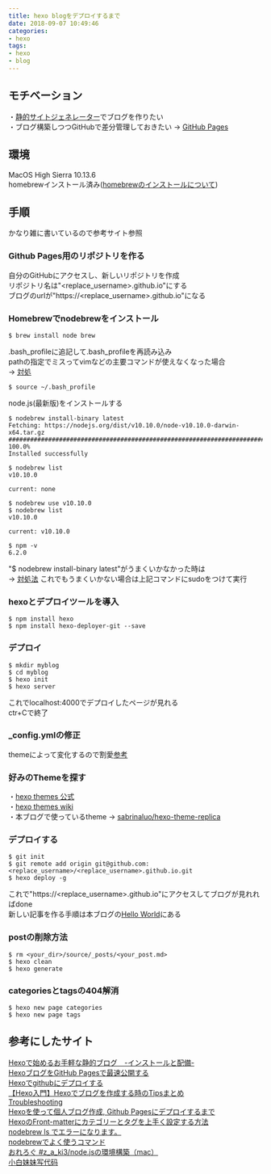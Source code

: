 ```yaml
---
title: hexo blogをデプロイするまで
date: 2018-09-07 10:49:46
categories:
- hexo
tags: 
- hexo
- blog
---
```

## モチベーション
・[静的サイトジェネレーター](https://qiita.com/okmttdhr/items/82ecb0332835472e905f#hexojavascriptgithub-star-4204)でブログを作りたい  
・ブログ構築しつつGitHubで差分管理しておきたい -> [GitHub Pages](https://pages.github.com/)  

## 環境
MacOS High Sierra 10.13.6  
homebrewインストール済み([homebrewのインストールについて](https://brew.sh/index_ja))  

## 手順
かなり雑に書いているので参考サイト参照  
### Github Pages用のリポジトリを作る
自分のGitHubにアクセスし、新しいリポジトリを作成  
リポジトリ名は"<replace_username>.github.io"にする  
ブログのurlが"https://<replace_username>.github.io"になる  

### Homebrewでnodebrewをインストール  
```
$ brew install node brew
```
.bash_profileに追記して.bash_profileを再読み込み  
pathの指定でミスってvimなどの主要コマンドが使えなくなった場合  
-> [対処](https://yunabe.hatenablog.com/entry/2017/02/11/134355)  
```
$ source ~/.bash_profile
```
node.js(最新版)をインストールする  
```
$ nodebrew install-binary latest
Fetching: https://nodejs.org/dist/v10.10.0/node-v10.10.0-darwin-x64.tar.gz
######################################################################## 100.0%
Installed successfully

$ nodebrew list
v10.10.0

current: none

$ nodebrew use v10.10.0
$ nodebrew list
v10.10.0

current: v10.10.0

$ npm -v
6.2.0
```
"$ nodebrew install-binary latest"がうまくいかなかった時は  
-> [対処法](https://qiita.com/yn01/items/d1fa10dbe4850f7cd693)
これでもうまくいかない場合は上記コマンドにsudoをつけて実行  

### hexoとデプロイツールを導入  
```
$ npm install hexo
$ npm install hexo-deployer-git --save
```

### デプロイ
```
$ mkdir myblog
$ cd myblog
$ hexo init
$ hexo server
```
これでlocalhost:4000でデプロイしたページが見れる  
ctr+Cで終了  

### _config.ymlの修正
themeによって変化するので割愛[参考](https://qiita.com/wawawa/items/1a2f174fb29c35302543)  

### 好みのThemeを探す
・[hexo themes 公式](https://hexo.io/themes/)  
・[hexo themes wiki](https://github.com/hexojs/hexo/wiki/Themes)  
・本ブログで使っているtheme -> [sabrinaluo/hexo-theme-replica](https://github.com/sabrinaluo/hexo-theme-replica)  

### デプロイする
```
$ git init
$ git remote add origin git@github.com:<replace_username>/<replace_username>.github.io.git
$ hexo deploy -g
```
これで"https://<replace_username>.github.io"にアクセスしてブログが見れればdone  
新しい記事を作る手順は本ブログの[Hello World](https://0xomochi.github.io/2018/09/07/hello-world/)にある  

### postの削除方法
```
$ rm <your_dir>/source/_posts/<your_post.md>
$ hexo clean
$ hexo generate
```
### categoriesとtagsの404解消
```
$ hexo new page categories
$ hexo new page tags
```

## 参考にしたサイト
[Hexoで始めるお手軽な静的ブログ　-インストールと配備-](https://qiita.com/in_silico_/items/7e6ed639c24142bdbd04)  
[HexoブログをGitHub Pagesで最速公開する](https://tech.qookie.jp/posts/hexo-deploy-github-pages-fast/)  
[Hexoでgithubにデプロイする](https://qiita.com/f_prg/items/d10a77b1e356a46d9ab9)  
[【Hexo入門】Hexoでブログを作成する時のTipsまとめ](https://qiita.com/jhChoi/items/85f3b5ba39619bc47f4d)  
[Troubleshooting](https://hexo.io/docs/troubleshooting.html)  
[Hexoを使って個人ブログ作成, Github Pagesにデプロイするまで](https://qiita.com/wawawa/items/1a2f174fb29c35302543)  
[HexoのFront-matterにカテゴリーとタグを上手く設定する方法](https://tech.qookie.jp/posts/hexo-frontmatter-category-tag/)  
[nodebrew ls でエラーになります。](https://teratail.com/questions/24309)  
[nodebrewでよく使うコマンド](https://qiita.com/suisuina/items/c5c4e4b9f55a8615a542)  
[おれろぐ #z_a_ki3/node.jsの環境構築（mac）](http://zaki3.hateblo.jp/entry/2018/03/21/111738)  
[小白妹妹写代码](http://sabrinaluo.github.io/tech/)  

